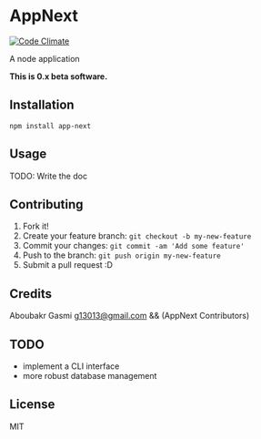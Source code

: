 # AppNext

[![Code Climate](https://codeclimate.com/github/g13013/node-app-next/badges/gpa.svg)](https://codeclimate.com/github/g13013/node-app-next)

A node application


**This is 0.x beta software.**

## Installation

`npm install app-next`

## Usage

TODO: Write the doc

## Contributing

1.  Fork it!
2.  Create your feature branch: `git checkout -b my-new-feature`
3.  Commit your changes: `git commit -am 'Add some feature'`
4.  Push to the branch: `git push origin my-new-feature`
5.  Submit a pull request :D

## Credits

Aboubakr Gasmi <g13013@gmail.com> && (AppNext Contributors)

## TODO

*   implement a CLI interface
*   more robust database management

## License

MIT
